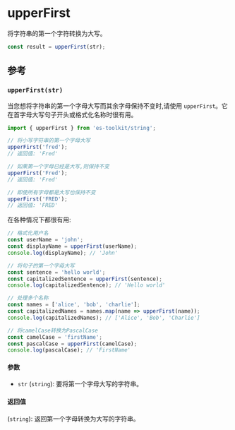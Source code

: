 # upperFirst

将字符串的第一个字符转换为大写。

```typescript
const result = upperFirst(str);
```

## 参考

### `upperFirst(str)`

当您想将字符串的第一个字母大写而其余字母保持不变时,请使用 `upperFirst`。它在首字母大写句子开头或格式化名称时很有用。

```typescript
import { upperFirst } from 'es-toolkit/string';

// 将小写字符串的第一个字母大写
upperFirst('fred');
// 返回值: 'Fred'

// 如果第一个字母已经是大写,则保持不变
upperFirst('Fred');
// 返回值: 'Fred'

// 即使所有字母都是大写也保持不变
upperFirst('FRED');
// 返回值: 'FRED'
```

在各种情况下都很有用:

```typescript
// 格式化用户名
const userName = 'john';
const displayName = upperFirst(userName);
console.log(displayName); // 'John'

// 将句子的第一个字母大写
const sentence = 'hello world';
const capitalizedSentence = upperFirst(sentence);
console.log(capitalizedSentence); // 'Hello world'

// 处理多个名称
const names = ['alice', 'bob', 'charlie'];
const capitalizedNames = names.map(name => upperFirst(name));
console.log(capitalizedNames); // ['Alice', 'Bob', 'Charlie']

// 将camelCase转换为PascalCase
const camelCase = 'firstName';
const pascalCase = upperFirst(camelCase);
console.log(pascalCase); // 'FirstName'
```

#### 参数

- `str` (`string`): 要将第一个字母大写的字符串。

#### 返回值

(`string`): 返回第一个字母转换为大写的字符串。
